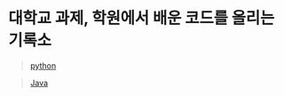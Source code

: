 # 대학교 과제, 학원에서 배운 코드를 올리는 기록소
>
> [python](https://github.com/hungrytech/project1/tree/main/python)

> [Java](https://github.com/hungrytech/project1/tree/main/StudyJAVA/src/JAVATIL)
